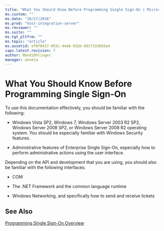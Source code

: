 ```yaml
---
title: "What You Should Know Before Programming Single Sign-On | Microsoft Docs"
ms.custom: ""
ms.date: "10/27/2016"
ms.prod: "host-integration-server"
ms.reviewer: ""
ms.suite: ""
ms.tgt_pltfrm: ""
ms.topic: "article"
ms.assetid: ef8f0417-055c-44e6-91bb-8d1f333b65e4
caps.latest.revision: 7
author: MandiOhlinger
manager: anneta
---
```

# What You Should Know Before Programming Single Sign-On
To use this documentation effectively, you should be familiar with the following:  
  
-   Windows Vista SP2, Windows 7, Windows Server 2003 R2 SP2, Windows Server 2008 SP2, or Windows Server 2008 R2 operating system. You should be especially familiar with Windows Security features.  
  
-   Administrative features of Enterprise Single Sign-On, especially how to perform administrative actions using the user interface.  
  
 Depending on the API and development that you are using, you should also be familiar with the following interfaces:  
  
-   COM  
  
-   The .NET Framework and the common language runtime  
  
-   Windows Networking, and specifically how to send and receive tickets  
  
## See Also  
 [Programming Single Sign-On Overview](../esso/programming-single-sign-on-overview.md)